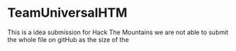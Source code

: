 # TeamUniversalHTM
This is a idea submission for Hack The Mountains
we are not able to submit the whole file on gitHub as the size of the 
